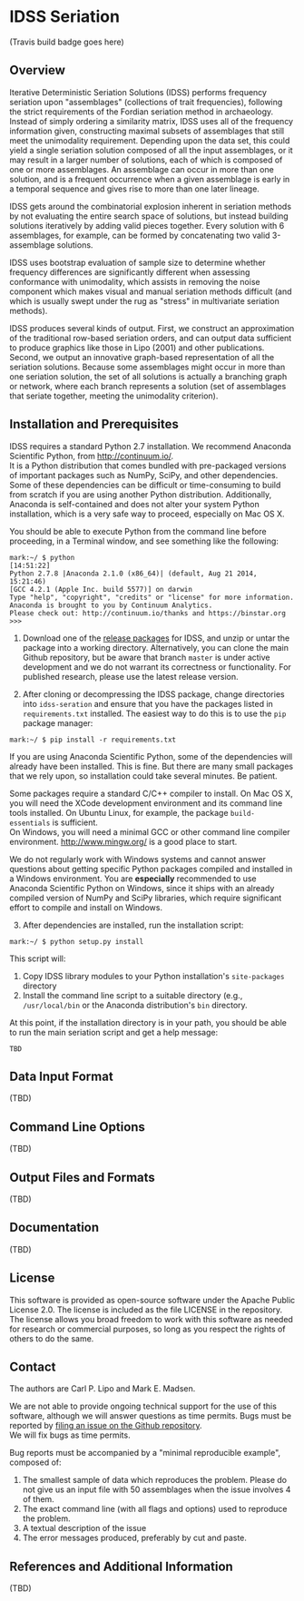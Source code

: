# IDSS Seriation #

(Travis build badge goes here)

## Overview ##

Iterative Deterministic Seriation Solutions (IDSS) performs frequency seriation upon "assemblages" (collections of 
trait frequencies), following the strict requirements of the Fordian seriation method in archaeology.  Instead of 
simply ordering a similarity matrix, IDSS uses all of the frequency information given, constructing maximal subsets
of assemblages that still meet the unimodality requirement.  Depending upon the data set, this could yield a single
seriation solution composed of all the input assemblages, or it may result in a larger number of solutions, each of 
which is composed of one or more assemblages.  An assemblage can occur in more than one solution, and is a 
frequent occurrence when a given assemblage is early in a temporal sequence and gives rise to more than one later 
lineage.  

IDSS gets around the combinatorial explosion inherent in seriation methods by not evaluating the entire search space
of solutions, but instead building solutions iteratively by adding valid pieces together.  Every solution with 6
assemblages, for example, can be formed by concatenating two valid 3-assemblage solutions.  

IDSS uses bootstrap evaluation of sample size to determine whether frequency differences are significantly different 
when assessing conformance with unimodality, which assists in removing the noise component which makes visual
and manual seriation methods difficult (and which is usually swept under the rug as "stress" in multivariate 
seriation methods).  

IDSS produces several kinds of output.  First, we construct an approximation of the traditional row-based seriation
orders, and can output data sufficient to produce graphics like those in Lipo (2001) and other publications.  Second,
we output an innovative graph-based representation of all the seriation solutions.  Because some assemblages might 
occur in more than one seriation solution, the set of all solutions is actually a branching graph or network, where
each branch represents a solution (set of assemblages that seriate together, meeting the unimodality criterion).  

## Installation and Prerequisites ##

IDSS requires a standard Python 2.7 installation.  We recommend Anaconda Scientific Python, from http://continuum.io/.  
It is a Python distribution that comes bundled with pre-packaged versions of important packages such as NumPy, SciPy, 
and other dependencies.  Some of these dependencies can be difficult or time-consuming to build from scratch if you are
using another Python distribution.  Additionally, Anaconda is self-contained and does not alter your system Python 
installation, which is a very safe way to proceed, especially on Mac OS X.  

You should be able to execute Python from the command line before proceeding, in a Terminal window, and see something
like the following:

```shell
mark:~/ $ python                                                                                                                                                                                                 [14:51:22]
Python 2.7.8 |Anaconda 2.1.0 (x86_64)| (default, Aug 21 2014, 15:21:46)
[GCC 4.2.1 (Apple Inc. build 5577)] on darwin
Type "help", "copyright", "credits" or "license" for more information.
Anaconda is brought to you by Continuum Analytics.
Please check out: http://continuum.io/thanks and https://binstar.org
>>>
```

1. Download one of the [release packages](https://github.com/clipo/idss-seriation/releases) for IDSS, and unzip or 
untar the package into a working directory.  Alternatively, you can clone the main Github repository, but be aware that
branch `master` is under active development and we do not warrant its correctness or functionality.  For published 
research, please use the latest release version.  

2.  After cloning or decompressing the IDSS package, change directories into `idss-seration` and ensure that you have the 
packages listed in `requirements.txt` installed.  The easiest way to do this is to use the `pip` package manager:

```shell
mark:~/ $ pip install -r requirements.txt
```

If you are using Anaconda Scientific Python, some of the dependencies will already have been installed.  This is 
fine.  But there are many small packages that we rely upon, so installation could take several minutes.  Be patient.  

Some packages require a standard C/C++ compiler to install.  On Mac OS X, you will need the XCode development 
environment and its command line tools installed.  On Ubuntu Linux, for example, the package `build-essentials` is sufficient.  
 On Windows, you will need a minimal GCC or other command line compiler environment.  http://www.mingw.org/ is a good
 place to start.
 
We do not regularly work with Windows systems and cannot answer questions about getting specific Python packages compiled
and installed in a Windows environment.  You are **especially** recommended to use Anaconda Scientific Python on 
Windows, since it ships with an already compiled version of NumPy and SciPy libraries, which require significant effort 
to compile and install on Windows.  

3.  After dependencies are installed, run the installation script:

```shell
mark:~/ $ python setup.py install
```

This script will:

1.  Copy IDSS library modules to your Python installation's `site-packages` directory
2.  Install the command line script to a suitable directory (e.g., `/usr/local/bin` or the Anaconda distribution's `bin` directory.

At this point, if the installation directory is in your path, you should be able to run the main seriation script and 
get a help message:

```shell
TBD
```


## Data Input Format ##

(TBD)


## Command Line Options ##

(TBD)


## Output Files and Formats ##

(TBD)



## Documentation ##

(TBD)


## License ##

This software is provided as open-source software under the Apache Public License 2.0.  The license is included as the 
file LICENSE in the repository.  The license allows you broad freedom to work with this software as needed for 
research or commercial purposes, so long as you respect the rights of others to do the same.  


## Contact ##

The authors are Carl P. Lipo and Mark E. Madsen.  

We are not able to provide ongoing technical support for the use of this software, although we will answer questions
as time permits.  Bugs must be reported by [filing an issue on the Github repository](https://github.com/clipo/idss-seriation/issues).  
We will fix bugs as time permits.  

Bug reports must be accompanied by a "minimal reproducible example", composed of:

1.  The smallest sample of data which reproduces the problem.  Please do not give us an input file with 50 assemblages when the issue involves 4 of them.  
2.  The exact command line (with all flags and options) used to reproduce the problem.  
3.  A textual description of the issue
4.  The error messages produced, preferably by cut and paste.  


## References and Additional Information ##

(TBD)